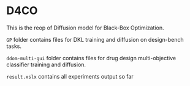 # D4CO

This is the reop of Diffusion model for Black-Box Optimization.

`GP` folder contains files for DKL training and diffusion on design-bench tasks.    

`ddom-multi-gui` folder contains files for drug design multi-objective classifier training and diffusion.  

`result.xslx` contains all experiments output so far
